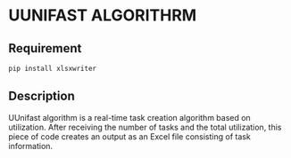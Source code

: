 # UUNIFAST ALGORITHRM


## Requirement


```bash
pip install xlsxwriter
```


## Description

UUnifast algorithm is a real-time task creation algorithm based on utilization. After receiving the number of tasks and the total utilization, this piece of code creates an output as an Excel file consisting of task information.


